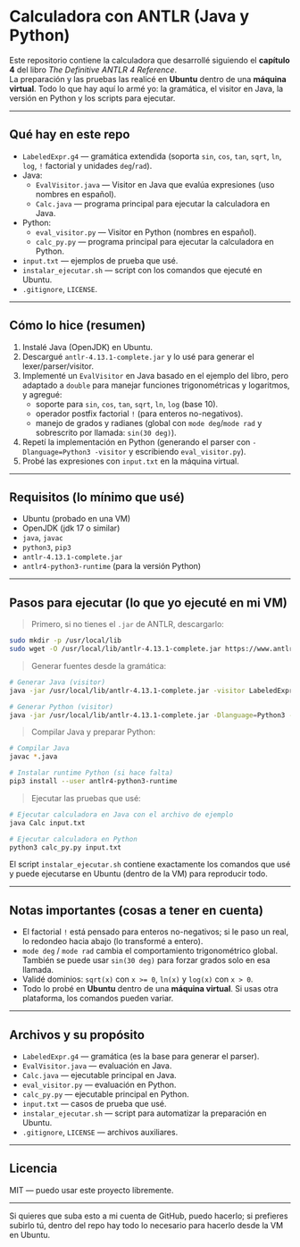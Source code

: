 # Calculadora con ANTLR (Java y Python)

Este repositorio contiene la calculadora que desarrollé siguiendo el **capítulo 4** del libro *The Definitive ANTLR 4 Reference*.  
La preparación y las pruebas las realicé en **Ubuntu** dentro de una **máquina virtual**. Todo lo que hay aquí lo armé yo: la gramática, el visitor en Java, la versión en Python y los scripts para ejecutar.

---

## Qué hay en este repo

- `LabeledExpr.g4` — gramática extendida (soporta `sin`, `cos`, `tan`, `sqrt`, `ln`, `log`, `!` factorial y unidades `deg`/`rad`).
- Java:
  - `EvalVisitor.java` — Visitor en Java que evalúa expresiones (uso nombres en español).
  - `Calc.java` — programa principal para ejecutar la calculadora en Java.
- Python:
  - `eval_visitor.py` — Visitor en Python (nombres en español).
  - `calc_py.py` — programa principal para ejecutar la calculadora en Python.
- `input.txt` — ejemplos de prueba que usé.
- `instalar_ejecutar.sh` — script con los comandos que ejecuté en Ubuntu.
- `.gitignore`, `LICENSE`.

---

## Cómo lo hice (resumen)

1. Instalé Java (OpenJDK) en Ubuntu.
2. Descargué `antlr-4.13.1-complete.jar` y lo usé para generar el lexer/parser/visitor.
3. Implementé un `EvalVisitor` en Java basado en el ejemplo del libro, pero adaptado a `double` para manejar funciones trigonométricas y logaritmos, y agregué:
   - soporte para `sin`, `cos`, `tan`, `sqrt`, `ln`, `log` (base 10).
   - operador postfix factorial `!` (para enteros no-negativos).
   - manejo de grados y radianes (global con `mode deg`/`mode rad` y sobrescrito por llamada: `sin(30 deg)`).
4. Repetí la implementación en Python (generando el parser con `-Dlanguage=Python3 -visitor` y escribiendo `eval_visitor.py`).
5. Probé las expresiones con `input.txt` en la máquina virtual.

---

## Requisitos (lo mínimo que usé)

- Ubuntu (probado en una VM)
- OpenJDK (jdk 17 o similar)
- `java`, `javac`
- `python3`, `pip3`
- `antlr-4.13.1-complete.jar`
- `antlr4-python3-runtime` (para la versión Python)

---

## Pasos para ejecutar (lo que yo ejecuté en mi VM)

> Primero, si no tienes el `.jar` de ANTLR, descargarlo:
```bash
sudo mkdir -p /usr/local/lib
sudo wget -O /usr/local/lib/antlr-4.13.1-complete.jar https://www.antlr.org/download/antlr-4.13.1-complete.jar
```

> Generar fuentes desde la gramática:
```bash
# Generar Java (visitor)
java -jar /usr/local/lib/antlr-4.13.1-complete.jar -visitor LabeledExpr.g4

# Generar Python (visitor)
java -jar /usr/local/lib/antlr-4.13.1-complete.jar -Dlanguage=Python3 -visitor LabeledExpr.g4
```

> Compilar Java y preparar Python:
```bash
# Compilar Java
javac *.java

# Instalar runtime Python (si hace falta)
pip3 install --user antlr4-python3-runtime
```

> Ejecutar las pruebas que usé:
```bash
# Ejecutar calculadora en Java con el archivo de ejemplo
java Calc input.txt

# Ejecutar calculadora en Python
python3 calc_py.py input.txt
```

El script `instalar_ejecutar.sh` contiene exactamente los comandos que usé y puede ejecutarse en Ubuntu (dentro de la VM) para reproducir todo.

---

## Notas importantes (cosas a tener en cuenta)

- El factorial `!` está pensado para enteros no-negativos; si le paso un real, lo redondeo hacia abajo (lo transformé a entero).
- `mode deg` / `mode rad` cambia el comportamiento trigonométrico global. También se puede usar `sin(30 deg)` para forzar grados solo en esa llamada.
- Validé dominios: `sqrt(x)` con `x >= 0`, `ln(x)` y `log(x)` con `x > 0`.
- Todo lo probé en **Ubuntu** dentro de una **máquina virtual**. Si usas otra plataforma, los comandos pueden variar.

---

## Archivos y su propósito

- `LabeledExpr.g4` — gramática (es la base para generar el parser).
- `EvalVisitor.java` — evaluación en Java.
- `Calc.java` — ejecutable principal en Java.
- `eval_visitor.py` — evaluación en Python.
- `calc_py.py` — ejecutable principal en Python.
- `input.txt` — casos de prueba que usé.
- `instalar_ejecutar.sh` — script para automatizar la preparación en Ubuntu.
- `.gitignore`, `LICENSE` — archivos auxiliares.

---

## Licencia

MIT — puedo usar este proyecto libremente.

---

Si quieres que suba esto a mi cuenta de GitHub, puedo hacerlo; si prefieres subirlo tú, dentro del repo hay todo lo necesario para hacerlo desde la VM en Ubuntu.
